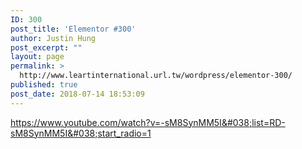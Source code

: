 ```yaml
---
ID: 300
post_title: 'Elementor #300'
author: Justin Hung
post_excerpt: ""
layout: page
permalink: >
  http://www.leartinternational.url.tw/wordpress/elementor-300/
published: true
post_date: 2018-07-14 18:53:09
---
```

https://www.youtube.com/watch?v=-sM8SynMM5I&#038;list=RD-sM8SynMM5I&#038;start_radio=1